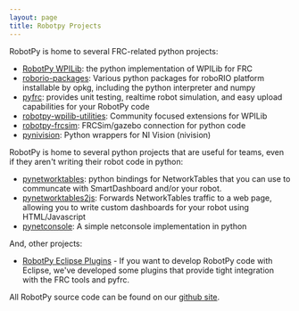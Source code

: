 ```yaml
---
layout: page
title: Robotpy Projects
---
```


RobotPy is home to several FRC-related python projects:

*   [RobotPy WPILib](https://github.com/robotpy/robotpy-wpilib): the python implementation of WPILib for FRC
*   [roborio-packages](https://github.com/robotpy/roborio-packages): Various python packages for roboRIO platform installable by opkg, including the python interpreter and numpy
*   [pyfrc](https://github.com/robotpy/pyfrc): provides unit testing, realtime robot simulation, and easy upload capabilities for your RobotPy code
*   [robotpy-wpilib-utilities](https://github.com/robotpy/robotpy-wpilib-utilities): Community focused extensions for WPILib
*   [robotpy-frcsim](https://github.com/robotpy/robotpy-frcsim): FRCSim/gazebo connection for python code
*   [pynivision](https://github.com/robotpy/pynivision): Python wrappers for NI Vision (nivision)

RobotPy is home to several python projects that are useful for teams, even if they aren't writing their robot code in python:

*   [pynetworktables](https://github.com/robotpy/pynetworktables): python bindings for NetworkTables that you can use to communcate with SmartDashboard and/or your robot.
*   [pynetworktables2js](https://github.com/robotpy/pynetworktables2js): Forwards NetworkTables traffic to a web page, allowing you to write custom dashboards for your robot using HTML/Javascript
*   [pynetconsole](https://github.com/robotpy/pynetconsole): A simple netconsole implementation in python

And, other projects:

*   [RobotPy Eclipse Plugins](https://github.com/robotpy/robotpy-eclipse-plugins) - If you want to develop RobotPy code with Eclipse, we've developed some plugins that provide tight integration with the FRC tools and pyfrc.


All RobotPy source code can be found on our [github site](https://github.com/robotpy).
